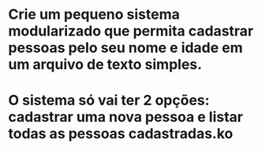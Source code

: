 # Crie um pequeno sistema modularizado que permita cadastrar pessoas pelo seu nome e idade em um arquivo de texto simples.
# O sistema só vai ter 2 opções: cadastrar uma nova pessoa e listar todas as pessoas cadastradas.ko